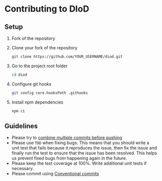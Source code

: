 # Contributing to DIoD

## Setup

1. Fork of the repository

2. Clone your fork of the repository

   ```sh
   git clone https://github.com/YOUR_USERNAME/diod.git
   ```

3. Go to the project root folder

   ```sh
   cd diod
   ```

4. Configure git hooks

   ```sh
   git config core.hooksPath .githooks
   ```

5. Install npm dependencies

   ```sh
   npm ci
   ```

## Guidelines

- Please try to [combine multiple commits before pushing](http://stackoverflow.com/questions/6934752/combining-multiple-commits-before-pushing-in-git)
- Please use `TDD` when fixing bugs. This means that you should write a unit test that fails because it reproduces the issue, then fix the issue and finally run the test to ensure that the issue has been resolved. This helps us prevent fixed bugs from happening again in the future.
- Please keep the test coverage at 100%. Write additional unit tests if necessary.
- Please commit using [Conventional commits](https://www.conventionalcommits.org/en/v1.0.0/)
